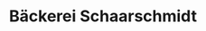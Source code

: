 ---
title: "Bäckerei Schaarschmidt"
url: /freiberg/baeckerei-schaarschmidt-silberhofstrasse/
shop: Bäckerei
---